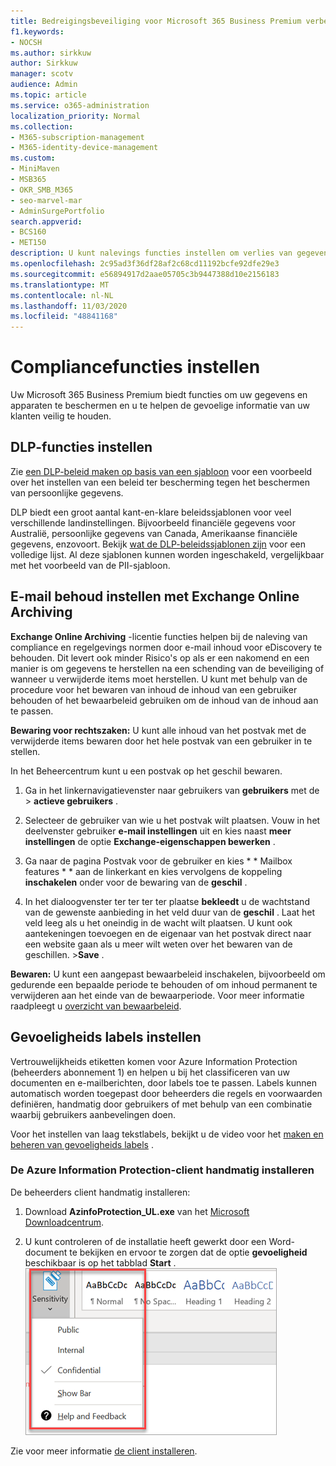 ```yaml
---
title: Bedreigingsbeveiliging voor Microsoft 365 Business Premium verbeteren
f1.keywords:
- NOCSH
ms.author: sirkkuw
author: Sirkkuw
manager: scotv
audience: Admin
ms.topic: article
ms.service: o365-administration
localization_priority: Normal
ms.collection:
- M365-subscription-management
- M365-identity-device-management
ms.custom:
- MiniMaven
- MSB365
- OKR_SMB_M365
- seo-marvel-mar
- AdminSurgePortfolio
search.appverid:
- BCS160
- MET150
description: U kunt nalevings functies instellen om verlies van gegevens te voorkomen en de gevoelige informatie van uw klanten veilig te houden.
ms.openlocfilehash: 2c95ad3f36df28af2c68cd11192bcfe92dfe29e3
ms.sourcegitcommit: e56894917d2aae05705c3b9447388d10e2156183
ms.translationtype: MT
ms.contentlocale: nl-NL
ms.lasthandoff: 11/03/2020
ms.locfileid: "48841168"
---
```

# <a name="set-up-compliance-features"></a>Compliancefuncties instellen

Uw Microsoft 365 Business Premium biedt functies om uw gegevens en apparaten te beschermen en u te helpen de gevoelige informatie van uw klanten veilig te houden.

## <a name="set-up-dlp-features"></a>DLP-functies instellen

Zie [een DLP-beleid maken op basis van een sjabloon](https://docs.microsoft.com/microsoft-365/compliance/create-a-dlp-policy-from-a-template) voor een voorbeeld over het instellen van een beleid ter bescherming tegen het beschermen van persoonlijke gegevens. 
  
DLP biedt een groot aantal kant-en-klare beleidssjablonen voor veel verschillende landinstellingen. Bijvoorbeeld financiële gegevens voor Australië, persoonlijke gegevens van Canada, Amerikaanse financiële gegevens, enzovoort. Bekijk [wat de DLP-beleidssjablonen zijn](https://docs.microsoft.com/microsoft-365/compliance/what-the-dlp-policy-templates-include) voor een volledige lijst. Al deze sjablonen kunnen worden ingeschakeld, vergelijkbaar met het voorbeeld van de PII-sjabloon. 
  
## <a name="set-up-email-retention-with-exchange-online-archiving"></a>E-mail behoud instellen met Exchange Online Archiving

 **Exchange Online Archiving** -licentie functies helpen bij de naleving van compliance en regelgevings normen door e-mail inhoud voor eDiscovery te behouden. Dit levert ook minder Risico's op als er een nakomend en een manier is om gegevens te herstellen na een schending van de beveiliging of wanneer u verwijderde items moet herstellen. U kunt met behulp van de procedure voor het bewaren van inhoud de inhoud van een gebruiker behouden of het bewaarbeleid gebruiken om de inhoud van de inhoud aan te passen.
  
**Bewaring voor rechtszaken:** U kunt alle inhoud van het postvak met de verwijderde items bewaren door het hele postvak van een gebruiker in te stellen. 
    
In het Beheercentrum kunt u een postvak op het geschil bewaren.
    
1. Ga in het linkernavigatievenster naar gebruikers van **gebruikers** met de \> **actieve gebruikers** .
    
2. Selecteer de gebruiker van wie u het postvak wilt plaatsen. Vouw in het deelvenster gebruiker **e-mail instellingen** uit en kies naast **meer instellingen** de optie **Exchange-eigenschappen bewerken** .
    
3. Ga naar de pagina Postvak voor de gebruiker en kies * * Mailbox features * * aan de linkerkant en kies vervolgens de koppeling **inschakelen** onder voor de bewaring van de **geschil** .
    
4. In het dialoogvenster ter ter ter ter plaatse **bekleedt** u de wachtstand van de gewenste aanbieding in het veld duur van de **geschil** . Laat het veld leeg als u het oneindig in de wacht wilt plaatsen. U kunt ook aantekeningen toevoegen en de eigenaar van het postvak direct naar een website gaan als u meer wilt weten over het bewaren van de geschillen. \>**Save** .
    
**Bewaren:** U kunt een aangepast bewaarbeleid inschakelen, bijvoorbeeld om gedurende een bepaalde periode te behouden of om inhoud permanent te verwijderen aan het einde van de bewaarperiode. Voor meer informatie raadpleegt u [overzicht van bewaarbeleid](https://docs.microsoft.com/microsoft-365/compliance/retention-policies).

## <a name="set-up-sensitivity-labels"></a>Gevoeligheids labels instellen

Vertrouwelijkheids etiketten komen voor Azure Information Protection (beheerders abonnement 1) en helpen u bij het classificeren van uw documenten en e-mailberichten, door labels toe te passen. Labels kunnen automatisch worden toegepast door beheerders die regels en voorwaarden definiëren, handmatig door gebruikers of met behulp van een combinatie waarbij gebruikers aanbevelingen doen.

Voor het instellen van laag tekstlabels, bekijkt u de video voor het [maken en beheren van gevoeligheids labels](https://support.microsoft.com/office/2fb96b54-7dd2-4f0c-ac8d-170790d4b8b9) .



### <a name="install-the-azure-information-protection-client-manually"></a>De Azure Information Protection-client handmatig installeren

De beheerders client handmatig installeren:

1. Download **AzinfoProtection_UL.exe** van het [Microsoft Downloadcentrum](https://www.microsoft.com/download/details.aspx?id=53018).
 
2. U kunt controleren of de installatie heeft gewerkt door een Word-document te bekijken en ervoor te zorgen dat de optie **gevoeligheid** beschikbaar is op het tabblad **Start** .
<br/>![Vervolgkeuzelijst beveiliging in een Word-document.](../media/word-sensitivity.png)

Zie voor meer informatie [de client installeren](https://docs.microsoft.com/azure/information-protection/infoprotect-tutorial-step3).
